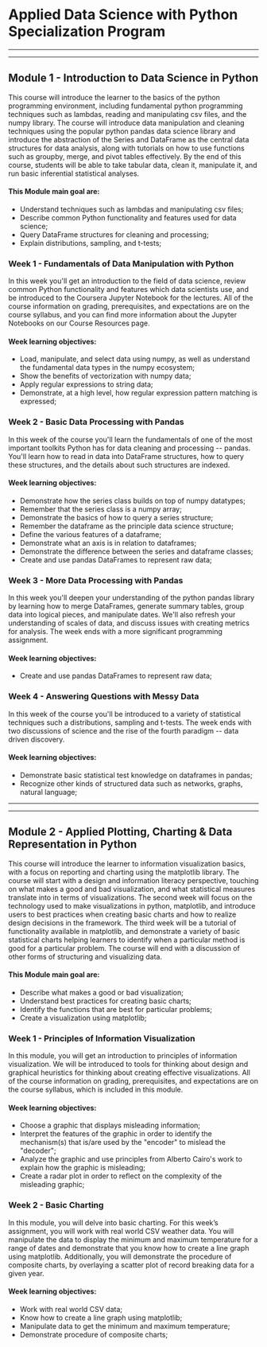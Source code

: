 # Applied Data Science with Python Specialization Program

---
---

## Module 1 - Introduction to Data Science in Python

This course will introduce the learner to the basics of the python programming environment, including fundamental python programming techniques such as lambdas, reading and manipulating csv files, and the numpy library. The course will introduce data manipulation and cleaning techniques using the popular python pandas data science library and introduce the abstraction of the Series and DataFrame as the central data structures for data analysis, along with tutorials on how to use functions such as groupby, merge, and pivot tables effectively. By the end of this course, students will be able to take tabular data, clean it, manipulate it, and run basic inferential statistical analyses.

#### This Module main goal are:

* Understand techniques such as lambdas and manipulating csv files;
* Describe common Python functionality and features used for data science;
* Query DataFrame structures for cleaning and processing;
* Explain distributions, sampling, and t-tests;

### Week 1 - Fundamentals of Data Manipulation with Python

In this week you'll get an introduction to the field of data science, review common Python functionality and features which data scientists use, and be introduced to the Coursera Jupyter Notebook for the lectures. All of the course information on grading, prerequisites, and expectations are on the course syllabus, and you can find more information about the Jupyter Notebooks on our Course Resources page.

#### Week learning objectives:

* Load, manipulate, and select data using numpy, as well as understand the fundamental data types in the numpy ecosystem;
* Show the benefits of vectorization with numpy data;
* Apply regular expressions to string data;
* Demonstrate, at a high level, how regular expression pattern matching is expressed;

### Week 2 - Basic Data Processing with Pandas

In this week of the course you'll learn the fundamentals of one of the most important toolkits Python has for data cleaning and processing -- pandas. You'll learn how to read in data into DataFrame structures, how to query these structures, and the details about such structures are indexed. 

#### Week learning objectives:

* Demonstrate how the series class builds on top of numpy datatypes;
* Remember that the series class is a numpy array;
* Demonstrate the basics of how to query a series structure;
* Remember the dataframe as the principle data science structure;
* Define the various features of a dataframe;
* Demonstrate what an axis is in relation to dataframes;
* Demonstrate the difference between the series and dataframe classes;
* Create and use pandas DataFrames to represent raw data;

### Week 3 - More Data Processing with Pandas

In this week you'll deepen your understanding of the python pandas library by learning how to merge DataFrames, generate summary tables, group data into logical pieces, and manipulate dates. We'll also refresh your understanding of scales of data, and discuss issues with creating metrics for analysis. The week ends with a more significant programming assignment.

#### Week learning objectives:

* Create and use pandas DataFrames to represent raw data;

### Week 4 - Answering Questions with Messy Data

In this week of the course you'll be introduced to a variety of statistical techniques such a distributions, sampling and t-tests. The week ends with two discussions of science and the rise of the fourth paradigm -- data driven discovery.

#### Week learning objectives:

* Demonstrate basic statistical test knowledge on dataframes in pandas;
* Recognize other kinds of structured data such as networks, graphs, natural language;

---
---

## Module 2 - Applied Plotting, Charting & Data Representation in Python

This course will introduce the learner to information visualization basics, with a focus on reporting and charting using the matplotlib library. The course will start with a design and information literacy perspective, touching on what makes a good and bad visualization, and what statistical measures translate into in terms of visualizations. The second week will focus on the technology used to make visualizations in python, matplotlib, and introduce users to best practices when creating basic charts and how to realize design decisions in the framework. The third week will be a tutorial of functionality available in matplotlib, and demonstrate a variety of basic statistical charts helping learners to identify when a particular method is good for a particular problem. The course will end with a discussion of other forms of structuring and visualizing data. 

#### This Module main goal are:

* Describe what makes a good or bad visualization;
* Understand best practices for creating basic charts;
* Identify the functions that are best for particular problems;
* Create a visualization using matplotlib;

### Week 1 - Principles of Information Visualization

In this module, you will get an introduction to principles of information visualization. We will be introduced to tools for thinking about design and graphical heuristics for thinking about creating effective visualizations. All of the course information on grading, prerequisites, and expectations are on the course syllabus, which is included in this module. 

#### Week learning objectives:

* Choose a graphic that displays misleading information;
* Interpret the features of the graphic in order to identify the mechanism(s) that is/are used by the "encoder" to mislead the "decoder";
* Analyze the graphic and use principles from Alberto Cairo's work to explain how the graphic is misleading;
* Create a radar plot in order to reflect on the complexity of the misleading graphic;

### Week 2 - Basic Charting

In this module, you will delve into basic charting. For this week’s assignment, you will work with real world CSV weather data. You will manipulate the data to display the minimum and maximum temperature for a range of dates and demonstrate that you know how to create a line graph using matplotlib. Additionally, you will demonstrate the procedure of composite charts, by overlaying a scatter plot of record breaking data for a given year.

#### Week learning objectives:

* Work with real world CSV data;
* Know how to create a line graph using matplotlib;
* Manipulate data to get the minimum and maximum temperature;
* Demonstrate procedure of composite charts;